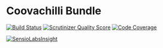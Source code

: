 Coovachilli Bundle
=======================

[![Build Status](https://travis-ci.org/Spomky/SpomkyCoovachilliBundle.png?branch=master)](https://travis-ci.org/Spomky/SpomkyCoovachilliBundle)
[![Scrutinizer Quality Score](https://scrutinizer-ci.com/g/Spomky/SpomkyCoovachilliBundle/badges/quality-score.png?s=6327e2b8a21d39ce52b6911a03bd481440692dac)](https://scrutinizer-ci.com/g/Spomky/SpomkyCoovachilliBundle/)
[![Code Coverage](https://scrutinizer-ci.com/g/Spomky/SpomkyCoovachilliBundle/badges/coverage.png?s=da9c30fdc8dc7d4eedcf6411679464562f614bea)](https://scrutinizer-ci.com/g/Spomky/SpomkyCoovachilliBundle/)

[![SensioLabsInsight](https://insight.sensiolabs.com/projects/b78055d1-dcb2-465b-a5e2-86b6dc7e163c/big.png)](https://insight.sensiolabs.com/projects/b78055d1-dcb2-465b-a5e2-86b6dc7e163c)